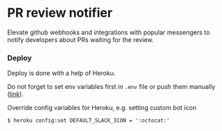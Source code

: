 # PR review notifier

Elevate github webhooks and integrations with popular messengers to notify 
developers about PRs waiting for the review.

### Deploy

Deploy is done with a help of Heroku.

Do not forget to set env variables first in `.env` file or push them manually ([link](https://devcenter.heroku.com/articles/config-vars#setting-up-config-vars-for-a-deployed-application)).

Override config variables for Heroku, e.g. setting custom bot icon
```
$ heroku config:set DEFAULT_SLACK_ICON = ':octocat:'
```
